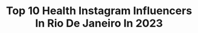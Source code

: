 ---
title: Top 10 Health Instagram Influencers In Rio De Janeiro In 2023
description: >-
  Find top health Instagram influencers in Rio De Janeiro in 2023. Most popular hashtags: #riodejaneiro #love #tbt #beach.
platform: Instagram
hits: 11
text_top: Analyze the top-rated Instagram influencers on inBeat.
text_bottom: inBeat has 11 Instagram influencers like this in Rio de Janeiro, Brazil for you to contact.
profiles:
  - username: "beatrix_amaral"
    fullname: >-
      Beatriz Amaral
    bio: >-
      @_bazardabia dear life, i trust you. ✨🦋 niterói, rio de janeiro health lifestyle | moda 📥 parcerias
    location: "Brazil"
    followers: 26325
    engagement: 327
    commentsToLikes: 0.042535
    id: ck6tr4v3ywxz10j71aac4a9uz
    verified: false
    hashtags: "#bazardabiia, #tbt, #bussitchallenge"
  - username: "brenogonzalez"
    fullname: >-
      Breno Gonzalez
    bio: >-
      🤠⃤ 🍓 🌴 🏄🏻‍♂️ 📍Rio de Janeiro 📍 🎥 Youtube:Brenogonzalez🎥 📮Caixa Postal: 39038/ Cep 21331-970 📮 𝒍𝒊𝒗𝒆 𝒍𝒊𝒇𝒆 𝒊𝒏 𝒕𝒉𝒆 𝒃𝒆𝒔𝒕 𝒘𝒂𝒚
    location: "Brazil"
    followers: 110834
    engagement: 513
    commentsToLikes: 0.091023
    id: ck8wenv9pecea0j78ggtlzjai
    verified: false
    hashtags: "#amor, #brasil, #riodejaneiro, #reelsinstagram"
  - username: "jonatas.weima"
    fullname: >-
      Jonatas Weima
    bio: >-
      Músico - Saxofonista 🎷🎵 Doutorando - UNIRIO 📚📚📖 Cearense Living in📍Rio de Janeiro🌊
    location: "Brazil"
    followers: 18969
    engagement: 808
    commentsToLikes: 0.026736
    id: ckap80a8vma7u0i78mjil1edy
    verified: false
    hashtags: "#praia, #errejota, #mar, #military"
  - username: "catarinaaragon"
    fullname: >-
      Catarina Aragon
    bio: >-
      🇧🇷 Carioca/Born in Rio de Janeiro 🇺🇸 Living in Rochester,MN 👫 Casada com Marcão/Married to Marcus 😷 Médica/Doctor 📬partnership email me
    location: "Brazil"
    followers: 25787
    engagement: 313
    commentsToLikes: 0.044333
    id: ckf5wr32isy940j23pr00f0dq
    verified: false
    hashtags: "#resilience, #health, #healthwarrior, #faith"
  - username: "higorcaetano"
    fullname: >-
      Higor Caetano
    bio: >-
      💊 Médico (@drhigorcaetano) 💪🏼 Medicina do Esporte e Nutrologia ❤ Casado 📍 Mineiro no Rio de Janeiro
    location: "Brazil"
    followers: 26770
    engagement: 939
    commentsToLikes: 0.054671
    id: ckf5m12i7ru1u0j236g6u44zs
    verified: false
    hashtags: "#beaga, #swimwear, #beachwear, #lovewins"
  - username: "ceciliakerche"
    fullname: >-
      Cecilia Kerche
    bio: >-
      Primeira Bailarina do Ballet do Theatro Municipal do Rio de Janeiro e Embaixadora da Dança outorgada pela UNESCO
    location: "Brazil"
    followers: 22327
    engagement: 232
    commentsToLikes: 0.043796
    id: ck5cg4xjzo6230i11nfazv441
    verified: false
    hashtags: "#primaballerina, #dancers, #ceciliakerchevidaepalco, #ballet"
  - username: "laisgoomes"
    fullname: >-
      Laís Gomes
    bio: >-
      healthy life 🌱🍏 Praiana ☀️💛 Parcerias via direct 💌 Paraty - Rio de Janeiro Brasil 🇧🇷🌊 #errejota
    location: "Brazil"
    followers: 9651
    engagement: 1336
    commentsToLikes: 0.022253
    id: ck6u9fvpwxbku0j71mwv0gdqj
    verified: false
    hashtags: "#beach, #ocean, #happy, #angra"
  - username: "eufredduarte"
    fullname: >-
      Fred Duarte
    bio: >-
      🌱 Ovo-lacto vegetarian 📜 Communications 🏀 Former basketball player 📍 Rio de Janeiro - 🇧🇷
    location: "Brazil"
    followers: 2774
    engagement: 1130
    commentsToLikes: 0.183062
    id: ckap96ir5rd000i78p03j64f0
    verified: false
    hashtags: "#tbt, #throwback, #rj, #tran"
  - username: "lugunz"
    fullname: >-
      𝓛𝓾𝓲𝔃 𝓕𝓵á𝓿𝓲𝓸
    bio: >-
      Brazilian 🇧🇷 / Made in Uberlândia, MG 🔺 / Living in Rio de Janeiro. ✈️ 🏋️‍♂️ 🏊‍♂️ 📚 📸 🔒❤️🔒
    location: "Brazil"
    followers: 15241
    engagement: 445
    commentsToLikes: 0.044579
    id: ckaoswsdgtdh00i78czxj8hev
    verified: false
    hashtags: "#urca, #rio, #quarantinelife, #goodvibes"
  - username: "melissavaz"
    fullname: >-
      Melissa Vaz
    bio: >-
      Rio de Janeiro 🇧🇷 Nutrição 🌿 Chef funcional 📚🍴
    location: "Brazil"
    followers: 3840
    engagement: 673
    commentsToLikes: 0.072979
    id: ck8t5cuzn9oib0j784vmp0ynk
    verified: false
    hashtags: "#farinhadeaveia, #saude, #receitas, #geleia"
---